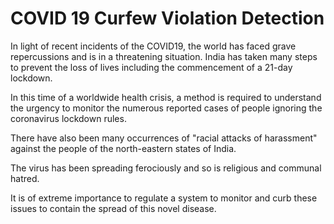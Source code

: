 # COVID 19 Curfew Violation Detection

In light of recent incidents of the COVID19, the world has faced grave repercussions and is in a threatening situation. India has taken many steps to prevent the loss of lives including the commencement of a 21-day lockdown.

In this time of a worldwide health crisis, a method is required to understand the urgency to monitor the numerous reported cases of people ignoring the coronavirus lockdown rules. 

There have also been many occurrences of "racial attacks of harassment" against the people of the north-eastern states of India. 

The virus has been spreading ferociously and so is religious and communal hatred. 

It is of extreme importance to regulate a system to monitor and curb these issues to contain the spread of this novel disease. 

